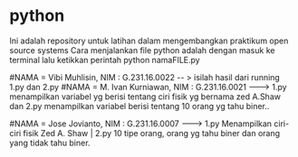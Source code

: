 # python
Ini adalah repository untuk latihan dalam mengembangkan praktikum open source systems Cara menjalankan file python adalah dengan masuk ke terminal lalu ketikkan perintah python namaFILE.py

#NAMA = Vibi Muhlisin, NIM : G.231.16.0022 -- > isilah hasil dari running 1.py dan 2.py
#NAMA = M. Ivan Kurniawan, NIM : G.231.16.0021 ---> 1.py menampilkan variabel yg berisi tentang ciri fisik yg bernama zed A.Shaw dan 2.py menampilkan variabel berisi tentang 10 orang yg tahu biner..

#NAMA = Jose Jovianto, NIM : G.231.16.0007 ---> 1.py Menampilkan ciri-ciri fisik Zed A. Shaw | 2.py 10 tipe orang, orang yg tahu biner dan orang yang tidak tahu biner.
